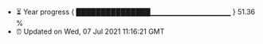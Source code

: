 - ⏳ Year progress { ███████████████▁▁▁▁▁▁▁▁▁▁▁▁▁▁▁ } 51.36 %
- ⏰ Updated on Wed, 07 Jul 2021 11:16:21 GMT

